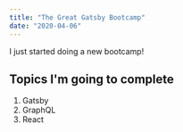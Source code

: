 ```yaml
---
title: "The Great Gatsby Bootcamp"
date: "2020-04-06"
---
```


I just started doing a new bootcamp!

## Topics I'm going to complete

1. Gatsby
2. GraphQL
3. React